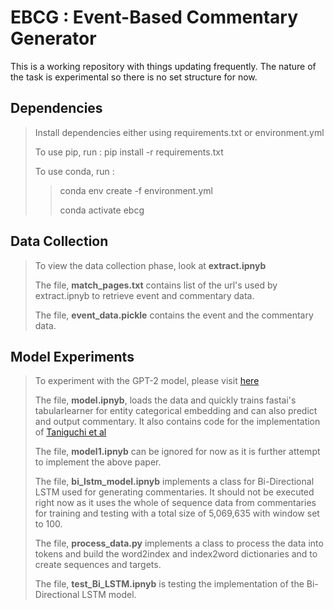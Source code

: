 # EBCG : Event-Based Commentary Generator

This is a working repository with things updating frequently. The nature of the task is experimental so there is no set structure for now. 

## Dependencies

> Install dependencies either using requirements.txt or environment.yml
> 
> To use pip, run : pip install -r requirements.txt
> 
> To use conda, run :
>> conda env create -f environment.yml
>> 
>> conda activate ebcg
## Data Collection

> To view the data collection phase, look at **extract.ipnyb**
> 
> The file, **match_pages.txt** contains list of the url's used by extract.ipnyb to retrieve event and commentary data.
> 
> The file, **event_data.pickle** contains the event and the commentary data.

## Model Experiments

> To experiment with the GPT-2 model, please visit [here](https://drive.google.com/drive/folders/1v6E_4W_cbpgS0_CvqAE0jaksoYJSkflc?usp=sharing)
> 
> The file, **model.ipnyb**, loads the data and quickly trains fastai's tabularlearner for entity categorical embedding and can also predict and output commentary. It also contains code for the implementation of [Taniguchi et al](https://ojs.aaai.org//index.php/AAAI/article/view/4691)
> 
> The file, **model1.ipnyb** can be ignored for now as it is further attempt to implement the above paper.
> 
> The file, **bi_lstm_model.ipnyb** implements a class for Bi-Directional LSTM used for generating commentaries. It should not be executed right now as it uses the whole of sequence data from commentaries for training and testing with a total size of 5,069,635 with window set to 100.
> 
> The file, **process_data.py** implements a class to process the data into tokens and build the word2index and index2word dictionaries and to create sequences and targets.
>
> The file, **test_Bi_LSTM.ipnyb** is testing the implementation of the Bi-Directional LSTM model.
